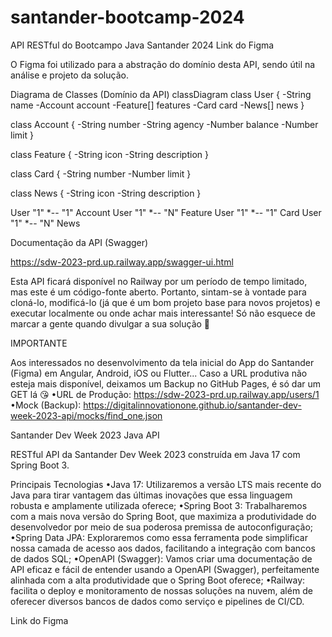 # santander-bootcamp-2024
API RESTful do Bootcampo Java Santander 2024
Link do Figma

O Figma foi utilizado para a abstração do domínio desta API, sendo útil na análise e projeto da solução.

Diagrama de Classes (Domínio da API)
classDiagram
  class User {
    -String name
    -Account account
    -Feature[] features
    -Card card
    -News[] news
  }

  class Account {
    -String number
    -String agency
    -Number balance
    -Number limit
  }

  class Feature {
    -String icon
    -String description
  }

  class Card {
    -String number
    -Number limit
  }

  class News {
    -String icon
    -String description
  }

  User "1" *-- "1" Account
  User "1" *-- "N" Feature
  User "1" *-- "1" Card
  User "1" *-- "N" News

Documentação da API (Swagger)

https://sdw-2023-prd.up.railway.app/swagger-ui.html

Esta API ficará disponível no Railway por um período de tempo limitado, mas este é um código-fonte aberto. Portanto, sintam-se à vontade para cloná-lo, modificá-lo (já que é um bom projeto base para novos projetos) e executar localmente ou onde achar mais interessante! Só não esquece de marcar a gente quando divulgar a sua solução 🥰

IMPORTANTE

Aos interessados no desenvolvimento da tela inicial do App do Santander (Figma) em Angular, Android, iOS ou Flutter... Caso a URL produtiva não esteja mais disponível, deixamos um Backup no GitHub Pages, é só dar um GET lá 😘
•URL de Produção: https://sdw-2023-prd.up.railway.app/users/1
•Mock (Backup): https://digitalinnovationone.github.io/santander-dev-week-2023-api/mocks/find_one.json


Santander Dev Week 2023 Java API

RESTful API da Santander Dev Week 2023 construída em Java 17 com Spring Boot 3.

Principais Tecnologias
•Java 17: Utilizaremos a versão LTS mais recente do Java para tirar vantagem das últimas inovações que essa linguagem robusta e amplamente utilizada oferece;
•Spring Boot 3: Trabalharemos com a mais nova versão do Spring Boot, que maximiza a produtividade do desenvolvedor por meio de sua poderosa premissa de autoconfiguração;
•Spring Data JPA: Exploraremos como essa ferramenta pode simplificar nossa camada de acesso aos dados, facilitando a integração com bancos de dados SQL;
•OpenAPI (Swagger): Vamos criar uma documentação de API eficaz e fácil de entender usando a OpenAPI (Swagger), perfeitamente alinhada com a alta produtividade que o Spring Boot oferece;
•Railway: facilita o deploy e monitoramento de nossas soluções na nuvem, além de oferecer diversos bancos de dados como serviço e pipelines de CI/CD.

Link do Figma